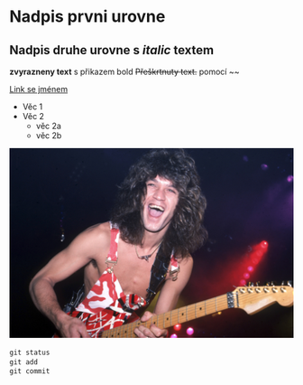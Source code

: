 # Nadpis prvni urovne

## Nadpis druhe urovne s *italic* textem

__zvyrazneny text__ s přikazem bold
~~Přeškrtnuty text.~~ pomocí ~~

[Link se jménem](https://www.youtube.com/watch?v=QLd7lYUoaFc&list=RDQLd7lYUoaFc&index=1 "Remix na YouTube")

* Věc 1
* Věc 2
  * věc 2a
  * věc 2b
 
![Eddie](/eddie.jpg "Eddie")


```vhdl
git status
git add
git commit
```
